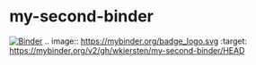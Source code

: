 # my-second-binder
[![Binder](https://mybinder.org/badge_logo.svg)](https://mybinder.org/v2/gh/wkiersten/my-second-binder/HEAD)
.. image:: https://mybinder.org/badge_logo.svg
 :target: https://mybinder.org/v2/gh/wkiersten/my-second-binder/HEAD
